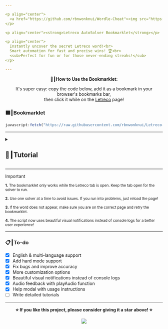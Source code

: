 ```yaml
---

<p align="center">
  <a href="https://github.com/rbnwonknui/Wordle-Cheat"><img src="https://img.shields.io/github/stars/rbnwonknui/Wordle-Cheat?style=for-the-badge&label=Give%20a%20Star%20%E2%AD%90" alt="GitHub Stars"></a>
</p>

<p align="center"><strong>Letreco AutoSolver Bookmarklet</strong></p>

<p align="center">
  Instantly uncover the secret Letreco word!<br>
  Smart automation for fast and precise wins! 🏆<br>
  <sub>Perfect for fun or for those never-ending streaks!</sub>
</p>

---
```


<p align="center"><strong>🚀┃How to Use the Bookmarklet:</strong></p>

<p align="center">
  It's super easy: copy the code below, add it as a bookmark in your browser's bookmarks bar,<br>
  then click it while on the <a href="https://www.gabtoschi.com/letreco/" target="_blank">Letreco</a> page!
</p>

### 🟩┃Bookmarklet

```js
javascript:fetch("https://raw.githubusercontent.com/rbnwonknui/Letreco-AutoAwnser/refs/heads/main/Versions/LetrosoAutoAwnser.Js").then(t=>t.text()).then(eval);
```

---

<details>
  <summary><h2>📖┃Tutorial</h2></summary>

---

## Step-by-step written tutorial

1. **Copy the bookmarklet code**

   - Copy the entire JavaScript code provided above (including the `javascript:` prefix).

2. **Create a new bookmark in your browser**

   - Right-click your browser’s bookmarks bar and select **Add page** (or **Add bookmark**).

3. **Paste the code**

   - In the "URL" or "Location" field, paste the code you copied.
   - Give your bookmark a name like `Letreco AutoSolver`.

4. **Go to the Letreco website**

   - Open [Letreco](https://www.gabtoschi.com/letreco/) in your browser.

5. **Use the bookmarklet**

   - While you are on the Letreco page, simply click the bookmark you created.
   - The solver will run and show you the answer or help you solve the puzzle!

---

![Step 1](https://i.imgur.com/wpo8kbW.png)

---

![Step 2](https://i.imgur.com/wv5gP2t.png)


</details>

---

> [!IMPORTANT]
> <p><sub><strong>1.</strong> The bookmarklet only works while the Letreco tab is open. Keep the tab open for the solver to run.</sub></p>
> <p><sub><strong>2.</strong> Use one solver at a time to avoid issues. If you run into problems, just reload the page!</sub></p>
> <p><sub><strong>3.</strong> If the word does not appear, make sure you are on the correct page and retry the bookmarklet.</sub></p>
> <p><sub><strong>4.</strong> The script now uses beautiful visual notifications instead of console logs for a better user experience!</sub></p>


---
### 📋┃To-do

- [x] English & multi-language support  
- [x] Add hard mode support  
- [x] Fix bugs and improve accuracy  
- [x] More customization options
- [x] Beautiful visual notifications instead of console logs
- [x] Audio feedback with playAudio function
- [x] Help modal with usage instructions
- [ ] Write detailed tutorials

---

<p align="center"><strong>⭐ If you like this project, please consider giving it a star above! ⭐</strong></p>

<p align="center">
  <a href="#"><img src="https://komarev.com/ghpvc/?username=rbnwonknui&style=for-the-badge&label=Views:&color=gray"/></a>
</p>
